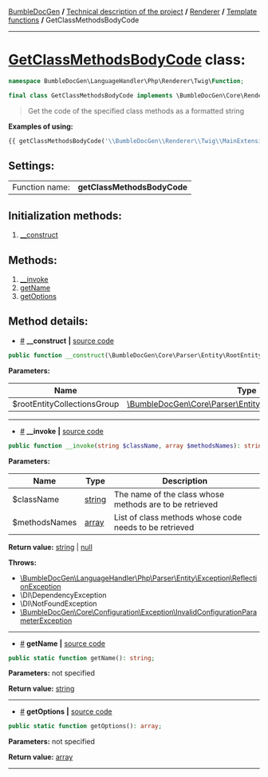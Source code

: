 <!-- {% raw %} -->
<embed> <a href="/docs/README.md">BumbleDocGen</a> <b>/</b> <a href="/docs/tech/readme.md">Technical description of the project</a> <b>/</b> <a href="/docs/tech/3.renderer/readme.md">Renderer</a> <b>/</b> <a href="/docs/tech/3.renderer/05_twigCustomFunctions.md">Template functions</a> <b>/</b> GetClassMethodsBodyCode<hr> </embed>

<h1>
    <a href="https://github.com/bumble-tech/bumble-doc-gen/blob/master/src/LanguageHandler/Php/Renderer/Twig/Function/GetClassMethodsBodyCode.php#L21">GetClassMethodsBodyCode</a> class:
</h1>





```php
namespace BumbleDocGen\LanguageHandler\Php\Renderer\Twig\Function;

final class GetClassMethodsBodyCode implements \BumbleDocGen\Core\Renderer\Twig\Function\CustomFunctionInterface
```

<blockquote>Get the code of the specified class methods as a formatted string</blockquote>


<b>Examples of using:</b>

```php
{{ getClassMethodsBodyCode('\\BumbleDocGen\\Renderer\\Twig\\MainExtension', ['getFunctions']) }}

```




<h2>Settings:</h2>

<table>
    <tr>
        <td>Function name:</td>
        <td><b>getClassMethodsBodyCode</b></td>
    </tr>
</table>




<h2>Initialization methods:</h2>

<ol>
<li>
    <a href="#m-construct">__construct</a>
    </li>
</ol>

<h2>Methods:</h2>

<ol>
<li>
    <a href="#m-invoke">__invoke</a>
    </li>
<li>
    <a href="#mgetname">getName</a>
    </li>
<li>
    <a href="#mgetoptions">getOptions</a>
    </li>
</ol>







<h2>Method details:</h2>

<div class='method_description-block'>

<ul>
<li><a name="m-construct" href="#m-construct">#</a>
 <b>__construct</b>
    <b>|</b> <a href="https://github.com/bumble-tech/bumble-doc-gen/blob/master/src/LanguageHandler/Php/Renderer/Twig/Function/GetClassMethodsBodyCode.php#L23">source code</a></li>
</ul>

```php
public function __construct(\BumbleDocGen\Core\Parser\Entity\RootEntityCollectionsGroup $rootEntityCollectionsGroup);
```



<b>Parameters:</b>

<table>
    <thead>
    <tr>
        <th>Name</th>
        <th>Type</th>
        <th>Description</th>
    </tr>
    </thead>
    <tbody>
            <tr>
            <td>$rootEntityCollectionsGroup</td>
            <td><a href='https://github.com/bumble-tech/bumble-doc-gen/blob/master/src/Core/Parser/Entity/RootEntityCollectionsGroup.php'>\BumbleDocGen\Core\Parser\Entity\RootEntityCollectionsGroup</a></td>
            <td>-</td>
        </tr>
        </tbody>
</table>



</div>
<hr>
<div class='method_description-block'>

<ul>
<li><a name="m-invoke" href="#m-invoke">#</a>
 <b>__invoke</b>
    <b>|</b> <a href="https://github.com/bumble-tech/bumble-doc-gen/blob/master/src/LanguageHandler/Php/Renderer/Twig/Function/GetClassMethodsBodyCode.php#L51">source code</a></li>
</ul>

```php
public function __invoke(string $className, array $methodsNames): string|null;
```



<b>Parameters:</b>

<table>
    <thead>
    <tr>
        <th>Name</th>
        <th>Type</th>
        <th>Description</th>
    </tr>
    </thead>
    <tbody>
            <tr>
            <td>$className</td>
            <td><a href='https://www.php.net/manual/en/language.types.string.php'>string</a></td>
            <td>The name of the class whose methods are to be retrieved</td>
        </tr>
            <tr>
            <td>$methodsNames</td>
            <td><a href='https://www.php.net/manual/en/language.types.array.php'>array</a></td>
            <td>List of class methods whose code needs to be retrieved</td>
        </tr>
        </tbody>
</table>

<b>Return value:</b> <a href='https://www.php.net/manual/en/language.types.string.php'>string</a> | <a href='https://www.php.net/manual/en/language.types.null.php'>null</a>


<b>Throws:</b>
<ul>
<li>
    <a href="/docs/tech/3.renderer/classes/ReflectionException_3.md">\BumbleDocGen\LanguageHandler\Php\Parser\Entity\Exception\ReflectionException</a></li>

<li>
    <a >\DI\DependencyException</a></li>

<li>
    <a >\DI\NotFoundException</a></li>

<li>
    <a href="/docs/tech/3.renderer/classes/InvalidConfigurationParameterException_3.md">\BumbleDocGen\Core\Configuration\Exception\InvalidConfigurationParameterException</a></li>

</ul>

</div>
<hr>
<div class='method_description-block'>

<ul>
<li><a name="mgetname" href="#mgetname">#</a>
 <b>getName</b>
    <b>|</b> <a href="https://github.com/bumble-tech/bumble-doc-gen/blob/master/src/LanguageHandler/Php/Renderer/Twig/Function/GetClassMethodsBodyCode.php#L27">source code</a></li>
</ul>

```php
public static function getName(): string;
```



<b>Parameters:</b> not specified

<b>Return value:</b> <a href='https://www.php.net/manual/en/language.types.string.php'>string</a>


</div>
<hr>
<div class='method_description-block'>

<ul>
<li><a name="mgetoptions" href="#mgetoptions">#</a>
 <b>getOptions</b>
    <b>|</b> <a href="https://github.com/bumble-tech/bumble-doc-gen/blob/master/src/LanguageHandler/Php/Renderer/Twig/Function/GetClassMethodsBodyCode.php#L32">source code</a></li>
</ul>

```php
public static function getOptions(): array;
```



<b>Parameters:</b> not specified

<b>Return value:</b> <a href='https://www.php.net/manual/en/language.types.array.php'>array</a>


</div>
<hr>

<!-- {% endraw %} -->